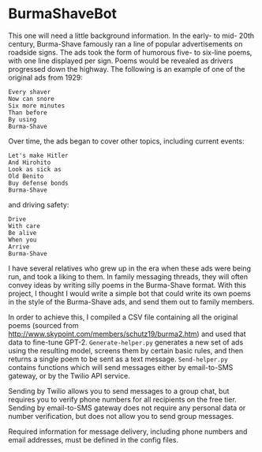 # BurmaShaveBot

This one will need a little background information. In the early- to mid- 20th century, Burma-Shave famously ran a line of popular advertisements on roadside signs. The ads took the form of humorous five- to six-line poems, with one line displayed per sign. Poems would be revealed as drivers progressed down the highway. The following is an example of one of the original ads from 1929:

    Every shaver
    Now can snore
    Six more minutes
    Than before
    By using
    Burma-Shave


Over time, the ads began to cover other topics, including current events:

    Let's make Hitler
    And Hirohito
    Look as sick as
    Old Benito
    Buy defense bonds
    Burma-Shave

and driving safety:

    Drive
    With care
    Be alive
    When you
    Arrive
    Burma-Shave

I have several relatives who grew up in the era when these ads were being run, and took a liking to them. In family messaging threads, they will often convey ideas by writing silly poems in the Burma-Shave format. With this project, I thought I would write a simple bot that could write its own poems in the style of the Burma-Shave ads, and send them out to family members. 

In order to achieve this, I compiled a CSV file containing all the original poems (sourced from http://www.skypoint.com/members/schutz19/burma2.htm) and used that data to fine-tune GPT-2. `Generate-helper.py` generates a new set of ads using the resulting model, screens them by certain basic rules, and then returns a single poem to be sent as a text message. `Send-helper.py` contains functions which will send messages either by email-to-SMS gateway, or by the Twilio API service. 

Sending by Twilio allows you to send messages to a group chat, but requires you to verify phone numbers for all recipients on the free tier. Sending by email-to-SMS gateway does not require any personal data or number verification, but does not allow you to send group messages.

Required information for message delivery, including phone numbers and email addresses, must be defined in the config files.